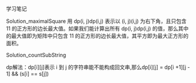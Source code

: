 学习笔记

Solution_maximalSquare
用 dp(i, j)dp(i,j) 表示以 (i, j)(i,j) 为右下角，且只包含 11 的正方形的边长最大值。如果我们能计算出所有 dp(i, j)dp(i,j) 的值，那么其中的最大值即为矩阵中只包含 11 的正方形的边长最大值，其平方即为最大正方形的面积。



Solution_countSubString

dp解法：dp[i][j]表示 i 到 j 的字符串能不能构成回文串,那么dp[i][j] = dp[i +1][j - 1] && (s[i] == s[j])


